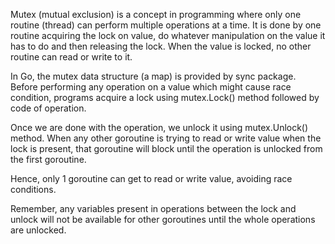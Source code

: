 Mutex (mutual exclusion) is a concept in programming where only one routine (thread) can perform multiple operations at a time.
It is done by one routine acquiring the lock on value, do whatever manipulation on the value it has to do and then releasing the lock.
When the value is locked, no other routine can read or write to it.

In Go, the mutex data structure (a map) is provided by sync package. 
Before performing any operation on a value which might cause race condition, 
programs acquire a lock using mutex.Lock() method followed by code of operation. 

Once we are done with the operation, we unlock it using mutex.Unlock() method. 
When any other goroutine is trying to read or write value when the lock is present,
that goroutine will block until the operation is unlocked from the first goroutine. 

Hence, only 1 goroutine can get to read or write value, avoiding race conditions. 

Remember, any variables present in operations between the lock and unlock will not be available for other goroutines until the whole operations are unlocked.